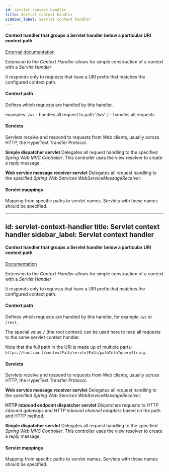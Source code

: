 ```yaml
---
id: servlet-context-handler
title: Servlet context handler
sidebar_label: Servlet context handler
---
```

#### Context handler that groups a Servlet handler below a particular URI context path 
<a href="http://wiki.eclipse.org/Jetty/Reference/Jetty_Architecture#Context" target="_blank">External documentation</a>

Extension to the <i>Context Handler</i> allows for simple construction of a context with a <i>Servlet Handler </i> 

It responds only to requests that have a URI prefix that matches the configured context path.


#### Context path
Defines which requests are handled by this handler.

examples:
<code>/ws</code> - handles all request to path '/ws'
<code>/</code>  - handles all requests

#### Servlets
Servlets receive and respond to requests from Web clients, usually across HTTP, the HyperText Transfer Protocol.

<b>Simple dispatcher servlet</b>
Delegates all request handling to the specified <i>Spring Web MVC Controller</i>. This controller uses the view resolver to create a reply message. 

<b>Web service message receiver servlet</b>
Delegates all request handling to the specified <i>Spring Web Services WebServiceMessageReceiver</i>.

#### Servlet mappings
Mapping from specific paths to servlet names. Servlets with these names should be specified.


---
id: servlet-context-handler
title: Servlet context handler
sidebar_label: Servlet context handler
---
#### Context handler that groups a Servlet handler below a particular URI context path 
<a href="http://wiki.eclipse.org/Jetty/Reference/Jetty_Architecture#Context" target="_blank">Documentation</a>

Extension to the <i>Context Handler</i> allows for simple construction of a context with a <i>Servlet Handler </i> 

It responds only to requests that have a URI prefix that matches the configured context path.


#### Context path
Defines which requests are handled by this handler, for example <code>/ws</code> or <code>/rest</code>.

The special value <code>/</code> (the root context) can be used here to map all requests to the same servlet context handler.

Note that the full path in the URI is made up of multiple parts: <code>https://host:port/contextPath/servletPath/pathInfo?queryString</code>.

#### Servlets
Servlets receive and respond to requests from Web clients, usually across HTTP, the HyperText Transfer Protocol.

<b>Web service message receiver servlet</b>
Delegates all request handling to the specified <i>Spring Web Services WebServiceMessageReceiver</i>.

<b>HTTP inbound endpoint dispatcher servlet</b>
Dispatches requests to <i>HTTP inbound gateways</i> and <i>HTTP inbound channel adapters</i> based on the path and HTTP method.

<b>Simple dispatcher servlet</b>
Delegates all request handling to the specified <i>Spring Web MVC Controller</i>. This controller uses the view resolver to create a reply message. 

#### Servlet mappings
Mapping from specific paths to servlet names. Servlets with these names should be specified.


